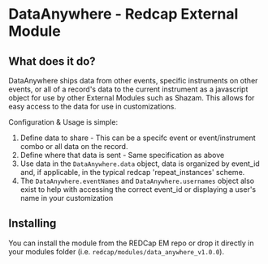 # DataAnywhere - Redcap External Module

## What does it do?

DataAnywhere ships data from other events, specific instruments on other events, or all of a record's data to the current instrument as a javascript object for use by other External Modules such as Shazam. This allows for easy access to the data for use in customizations.

Configuration & Usage is simple:

1. Define data to share - This can be a specifc event or event/instrument combo or all data on the record.
2. Define where that data is sent - Same specification as above
3. Use data in the `DataAnywhere.data` object, data is organized by event_id and, if applicable, in the typical redcap 'repeat_instances' scheme.
4. The `DataAnywhere.eventNames` and `DataAnywhere.usernames` object also exist to help with accessing the correct event_id or displaying a user's name in your customization

## Installing

You can install the module from the REDCap EM repo or drop it directly in your modules folder (i.e. `redcap/modules/data_anywhere_v1.0.0`).
